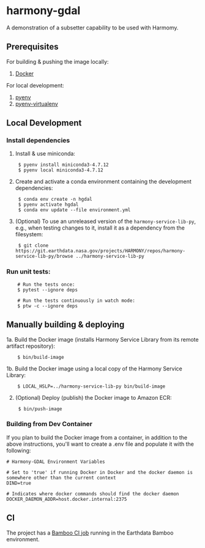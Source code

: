 # harmony-gdal

A demonstration of a subsetter capability to be used with Harmomy.

## Prerequisites

For building & pushing the image locally:

1. [Docker](https://www.docker.com/get-started)

For local development:

1. [pyenv](https://github.com/pyenv/pyenv)
2. [pyenv-virtualenv](https://github.com/pyenv/pyenv-virtualenv)

## Local Development

### Install dependencies

1. Install & use miniconda:

        $ pyenv install miniconda3-4.7.12
        $ pyenv local miniconda3-4.7.12

2. Create and activate a conda environment containing the development dependencies:

        $ conda env create -n hgdal
        $ pyenv activate hgdal
        $ conda env update --file environment.yml

3. (Optional) To use an unreleased version of the `harmony-service-lib-py`, e.g., when testing changes to it, install it as a dependency from the filesystem:

        $ git clone https://git.earthdata.nasa.gov/projects/HARMONY/repos/harmony-service-lib-py/browse ../harmony-service-lib-py

### Run unit tests:

        # Run the tests once:
        $ pytest --ignore deps

        # Run the tests continuously in watch mode:
        $ ptw -c --ignore deps

## Manually building & deploying

1a. Build the Docker image (installs Harmony Service Library from its remote artifact repository):

        $ bin/build-image

1b. Build the Docker image using a local copy of the Harmony Service Library:

        $ LOCAL_HSLP=../harmony-service-lib-py bin/build-image

2. (Optional) Deploy (publish) the Docker image to Amazon ECR:

        $ bin/push-image

### Building from Dev Container

If you plan to build the Docker image from a container, in addition to the above instructions, you'll want to create a .env file and populate it with the following:

```
# Harmony-GDAL Environment Variables

# Set to 'true' if running Docker in Docker and the docker daemon is somewhere other than the current context
DIND=true

# Indicates where docker commands should find the docker daemon
DOCKER_DAEMON_ADDR=host.docker.internal:2375
```

## CI

The project has a [Bamboo CI job](https://ci.earthdata.nasa.gov/browse/HARMONY-HG) running
in the Earthdata Bamboo environment.
